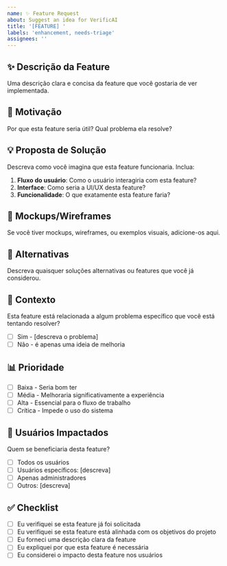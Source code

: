 ```yaml
---
name: ✨ Feature Request
about: Suggest an idea for VerificAI
title: '[FEATURE] '
labels: 'enhancement, needs-triage'
assignees: ''
---
```


## ✨ Descrição da Feature

Uma descrição clara e concisa da feature que você gostaria de ver implementada.

## 🎯 Motivação

Por que esta feature seria útil? Qual problema ela resolve?

## 💡 Proposta de Solução

Descreva como você imagina que esta feature funcionaria. Inclua:

1. **Fluxo do usuário**: Como o usuário interagiria com esta feature?
2. **Interface**: Como seria a UI/UX desta feature?
3. **Funcionalidade**: O que exatamente esta feature faria?

## 🎨 Mockups/Wireframes

Se você tiver mockups, wireframes, ou exemplos visuais, adicione-os aqui.

## 🔄 Alternativas

Descreva quaisquer soluções alternativas ou features que você já considerou.

## 🎯 Contexto

Esta feature está relacionada a algum problema específico que você está tentando resolver?
- [ ] Sim - [descreva o problema]
- [ ] Não - é apenas uma ideia de melhoria

## 📊 Prioridade

- [ ] Baixa - Seria bom ter
- [ ] Média - Melhoraria significativamente a experiência
- [ ] Alta - Essencial para o fluxo de trabalho
- [ ] Crítica - Impede o uso do sistema

## 👥 Usuários Impactados

Quem se beneficiaria desta feature?
- [ ] Todos os usuários
- [ ] Usuários específicos: [descreva]
- [ ] Apenas administradores
- [ ] Outros: [descreva]

## ✅ Checklist

- [ ] Eu verifiquei se esta feature já foi solicitada
- [ ] Eu verifiquei se esta feature está alinhada com os objetivos do projeto
- [ ] Eu forneci uma descrição clara da feature
- [ ] Eu expliquei por que esta feature é necessária
- [ ] Eu considerei o impacto desta feature nos usuários
